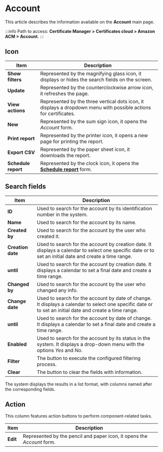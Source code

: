 # Account

This article describes the information available on the **Account** main page.

 :::info
Path to access: **Certificate Manager > Certificates cloud > Amazon ACM > Account**.
:::

## Icon
Item|Description
|-|-|
**Show filters**|Represented by the magnifying glass icon, it displays or hides the search fields on the screen.
**Update**|Represented by the counterclockwise arrow icon, it refreshes the page.
**View actions**|Represented by the three vertical dots icon, it displays a dropdown menu with possible actions for certificates.
**New**|Represented by the sum sign icon, it opens the *Account* form.
**Print report**|Represented by the printer icon, it opens a new page for printing the report.
**Export CSV**|Represented by the paper sheet icon, it downloads the report.
**Schedule report**|Represented by the clock icon, it opens the [**Schedule report**](/v3-32/docs/general-information-how-to-issue-download-and-schedule-device-reports) form.

## Search fields
Item|Description
|-|-|
**ID**|Used to search for the account by its identification number in the system.
**Name**|Used to search for the account by its name.
**Created by**|Used to search for the account by the user who created it.
**Creation date**|Used to search for the account by creation date. It displays a calendar to select one specific date or to set an initial date and create a time range.
**until**|Used to search for the account by creation date. It displays a calendar to set a final date and create a time range.
**Changed by**|Used to search for the account by the user who changed any info.
**Change date**|Used to search for the account by date of change. It displays a calendar to select one specific date or to set an initial date and create a time range.
**until**|Used to search for the account by date of change. It displays a calendar to set a final date and create a time range.
**Enabled**|Used to search for the account by its status in the system. It displays a drop-down menu with the options *Yes* and *No*.
**Filter**|The button to execute the configured filtering process.
**Clear**|The button to clear the fields with information.

The system displays the results in a list format, with columns named after the corresponding fields.

## Action
This column features action buttons to perform component-related tasks.

Item|Description
|-|-|
**Edit**|Represented by the pencil and paper icon, it opens the *Account* form. 


